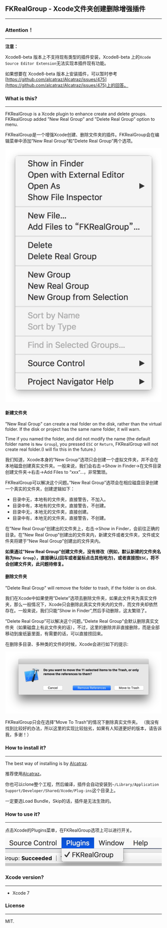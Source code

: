 ## FKRealGroup - Xcode文件夹创建删除增强插件
---- 
### Attention！
----
**注意：**

Xcode8-beta 版本上不支持现有类型的插件安装，Xcode8-beta 上的`Xcode Source Editor Extension`无法实现本插件现有功能。

如果想要在 Xcode8-beta 版本上安装插件，可以暂时参考[https://github.com/alcatraz/Alcatraz/issues/475](https://github.com/alcatraz/Alcatraz/issues/475)上的回答。

### What is this?

---- 

FKRealGroup is a Xcode plugin to enhance create and delete groups. FKRealGroup added ”New Real Group” and 
”Delete Real Group” option to menu.

FKRealGroup是一个增强Xcode创建、删除文件夹的插件。FKRealGroup会在编辑菜单中添加”New Real Group”和”Delete Real Group”两个选项。

![image](https://raw.githubusercontent.com/Forkong/FKRealGroup/master/ScreenShots/fkrealgroup_1.jpg)

#### 新建文件夹

"New Real Group" can create a real folder on the disk, rather than the virtual folder. If the disk or project has the same name folder, it will warn.

Time if you named the folder, and did not modify the name (the default folder name is `New Group`), you pressed `ESC` or `Return`, FKRealGroup will not create real folder.(I will fix this in the future.)

我们知道，Xcode本身的”New Group”选项只会创建一个虚拟文件夹，并不会在本地磁盘创建真实文件夹。一般来说，我们会右击-\>Show in Finder-\>在文件目录创建文件夹-\>右击-\>Add Files to “xxx”…，非常繁琐。

FKRealGroup可以解决这个问题。”New Real Group”选项会在相应磁盘目录创建一个真实的文件夹，创建逻辑如下：

- 目录中无，本地有的文件夹，直接警告，不加入。
- 目录中有，本地有的文件夹，直接警告，不创建。
- 目录中无，本地无的文件夹，直接创建。
- 目录中有，本地无的文件夹，直接警告，不创建。

在”New Real Group”创建出的文件夹上，右击-\>Show in Finder，会前往正确的目录。在”New Real Group”创建出的文件夹内，新建文件或者文件夹，文件或文件夹将建于”New Real Group”创建出的文件夹内。

**如果通过”New Real Group”创建文件夹，没有修改（例如，默认新建的文件夹名称为`New Group`），直接确认(回车或者鼠标点击其他地方)，或者直接按`ESC`，将不会创建文件夹，此问题待修复。**

#### 删除文件夹

"Delete Real Group" will remove the folder to trash, if the folder is on disk.

我们在Xcode中如果使用”Delete”选项去删除文件夹，如果此文件夹为真实文件夹，那么一般情况下，Xcode只会删除此真实文件夹内的文件，而文件夹却依然存在。一般来说，我们只能”Show in Finder”,然后手动删除，这太繁琐了。

”Delete Real Group”可以解决这个问题。”Delete Real Group”会默认删除真实文件夹（如果磁盘上有此文件夹的话），不过，这里的删除并非直接删除，而是全部移动到废纸篓里面，有需要的话，可以直接捞回来。

在删除多目录、多种类的文件的时候，Xcode会进行如下的提示:

![image](https://raw.githubusercontent.com/Forkong/FKRealGroup/master/ScreenShots/fkrealgroup_2.jpg)

FKRealGroup只会在选择”Move To Trash”的情况下删除真实文件夹。
（我没有找到比较好的办法，所以这里的实现比较拙劣，如果有人知道更好的版本，请告诉我，多谢！）

### How to install it?

---- 
The best way of installing is by [Alcatraz](https://github.com/alcatraz/Alcatraz). 

推荐使用[Alcatraz](https://github.com/alcatraz/Alcatraz)。

你也可以clone整个工程，然后编译，插件会自动安装到`~/Library/Application Support/Developer/Shared/Xcode/Plug-ins`这个目录上。

一定要选Load Bundle，Skip的话，插件是无法生效的。

### How to use it?

---- 
点击Xcode的Plugins菜单，在FKRealGroup选项上可以进行开关。

![image](https://raw.githubusercontent.com/Forkong/FKRealGroup/master/ScreenShots/fkrealgroup_3.jpg)

### Xcode version?

---- 
- Xcode 7

### License

---- 
MIT.

